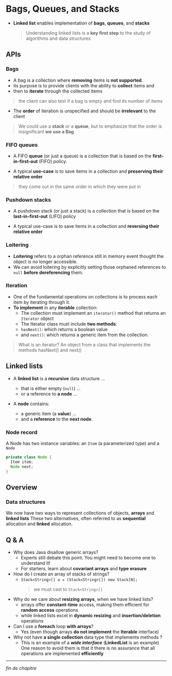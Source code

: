 # Bags, Queues, and Stacks

- **Linked list** enables implementation of **bags**, **queues**, and **stacks**

  > Understanding linked lists is a **key first step** to the study of algorithms and data structures

## APIs

### Bags

- A bag is a collection where **removing** items is **not supported**.
- its purpose is to provide clients with the ability to **collect** items and
- then to **iterate** through the collected items

> the client can also test if a bag is empty and find its number of items

- The **order** of iteration is unspecified and should be **irrelevant** to the client

> We could use a **stack** or a **queue**, but to emphasize that the order is insignificant **we use a Bag**

### FIFO queues

- A FIFO **queue** (or just a queue) is a collection that is based on the **first-in-first-out** (FIFO) policy.

- A typical **use-case** is to save items in a collection and **preserving their relative order**

> they come out in the same order in which they were put in

### Pushdown stacks

- A pushdown stack (or just a stack) is a collection that is based on the **last-in-first-out** (LIFO) policy

- A typical use-case is to save items in a collection and **reversing their relative order**

### Loitering

- **Loitering** refers to a orphan reference still in memory event thought the object is no longer accessible.
- We can avoid loitering by explicitly setting those orphaned references to `null` **before dereferencing** them.

### Iteration

- One of the fundamental operations on collections is to process each item by iterating through it.
- **To implement** in any **iterable** collection:
  - The collection must implement an `iterator()` method that returns an `Iterator` object
  - The Iterator class must include **two methods**:
  - `hasNext()`: which returns a boolean value
  - and `next()`: which returns a generic item from the collection.

> What is an iterator? An object from a class that implements the methods hasNext() and next()

## Linked lists

- A **linked list** is a **recursive** data structure ...

  - that is either empty (`null`) ...
  - or a reference to **a node** ...

- A **node** contains:
  - a generic item (a **value**) ...
  - and a **reference** to the **next node**.

### Node record

A Node has two instance variables: an `Item` (a parameterized type) and a `Node`

```java
private class Node {
  Item item;
  Node next;
}
```

## Overview

### Data structures

We now have two ways to represent collections of objects, **arrays** and **linked lists**
These two alternatives, often referred to as **sequential** allocation and **linked** allocation.

## Q & A

- Why does Java disallow generic arrays?
  - Experts still debate this point. You might need to become one to understand it!
  - For starters, learn about **covariant arrays** and **type erasure**
- How do I create an array of stacks of strings?
  - `Stack<String>[] a = (Stack<String>[]) new Stack[N];`
    > we must cast to `Stack<String>[]`
- Why do we care about **resizing arrays**, when we have linked lists?
  - arrays offer **constant-time** access, making them efficient for **random access** operations
  - while linked lists excel in **dynamic resizing** and **insertion/deletion** operations
- Can I use a **foreach** loop **with arrays**?
  - Yes (even though arrays **do not implement** the **Iterable** interface)
- Why not have **a single collection** data type that implements methods ?
  - This is an example of a **_wide interface_** (**LinkedList** is an example)
    One reason to avoid them is that it there is no assurance that all operations are implemented **efficiently**

---

_fin de chapitre_

